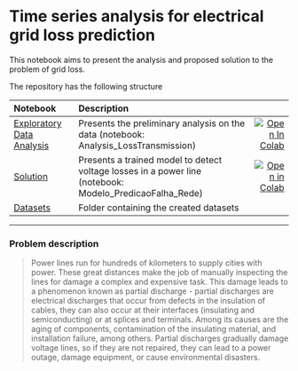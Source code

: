 # Time series analysis for electrical grid loss prediction

This notebook aims to present the analysis and proposed solution to the problem of grid loss.

The repository has the following structure

| Notebook     |      Description      |   |
|:----------|:-------------|------:|
| [Exploratory Data Analysis](https://github.com/fabiobif/VoltageLoss/blob/main/Analysis_LossTransmission.ipynb)  | Presents the preliminary analysis on the data (notebook: Analysis_LossTransmission)  |[![Open In Colab](https://colab.research.google.com/assets/colab-badge.svg)](https://colab.research.google.com/github/fabiobif/VoltageLoss/blob/main/Analysis_LossTransmission.ipynb) |
| [Solution](https://github.com/fabiobif/VoltageLoss/blob/main/Model_LossTransmission.ipynb) | Presents a trained model to detect voltage losses in a power line (notebook: Modelo_PredicaoFalha_Rede) | [![Open in Colab](https://colab.research.google.com/assets/colab-badge.svg)](https://colab.research.google.com/github/fabiobif/VoltageLoss/blob/main/Model_LossTransmission.ipynb)|
| [Datasets](https://github.com/fabiobif/VoltageLoss/tree/main/datasets) | Folder containing the created datasets |  |

---
### Problem description
> Power lines run for hundreds of kilometers to supply cities with power. These great distances make the job of manually inspecting the lines for damage a complex and expensive task. This damage leads to a phenomenon known as partial discharge - partial discharges are electrical discharges that occur from defects in the insulation of cables, they can also occur at their interfaces (insulating and semiconducting) or at splices and terminals. Among its causes are the aging of components, contamination of the insulating material, and installation failure, among others. Partial discharges gradually damage voltage lines, so if they are not repaired, they can lead to a power outage, damage equipment, or cause environmental disasters.
